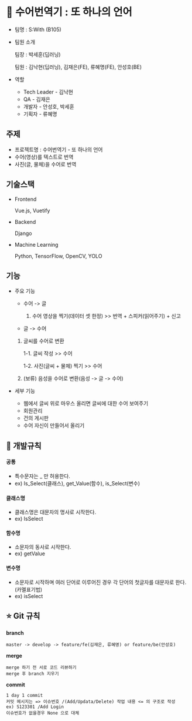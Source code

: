 # :call_me_hand: 수어번역기 : 또 하나의 언어

- 팀명 : S:With (B105)

- 팀원 소개

  팀장 : 박세훈(딥러닝)

  팀원 : 김낙현(딥러닝), 김재은(FE), 류혜명(FE), 안성호(BE)

- 역할

  - Tech Leader - 김낙현
  - QA - 김재은
  - 개발자 - 안성호, 박세훈
  - 기획자 - 류혜명

## 주제

- 프로젝트명 : 수어번역기 - 또 하나의 언어
- 수어(영상)를 텍스트로 번역
- 사진(글, 물체)을 수어로 번역



## 기술스택

- Frontend

  Vue.js, Vuetify

- Backend

  Django

- Machine Learning

  Python, TensorFlow, OpenCV, YOLO



## 기능

- 주요 기능

  - 수어 -> 글

    1. 수어 영상을 찍기(데이터 셋 한정) >> 번역 + 스피커(읽어주기) + 신고

  - 글 -> 수어

  1. 글씨를 수어로 변환

     1-1. 글씨 작성 >> 수어

     1-2. 사진(글씨 + 물체) 찍기 >> 수어

       

    2. (보류) 음성을 수어로 변환(음성 -> 글 -> 수어)

- 세부 기능

  - 웹에서 글씨 위로 마우스 올리면 글씨에 대한 수어 보여주기
  - 회원관리
  - 건의 게시판
  - 수어 자신이 만들어서 올리기

## :apple: 개발규칙 

#### 공통

- 특수문자는 _ 만 허용한다.
- ex) Is_Select(클래스), get_Value(함수), is_Select(변수)

#### 클래스명

- 클래스명은 대문자의 명사로 시작한다.
- ex) IsSelect

#### 함수명

- 소문자의 동사로 시작한다.
- ex) getValue

#### 변수명

- 소문자로 시작하며 여러 단어로 이루어진 경우 각 단어의 첫글자를 대문자로 한다.(카멜표기법)
- ex) isSelect




## :star: Git 규칙

**branch**

``` 
master -> develop -> feature/fe(김재은, 류혜명) or feature/be(안성호)
```

**merge**

``` 
merge 하기 전 서로 코드 리뷰하기
merge 후 branch 지우기
```

**commit**

```
1 day 1 commit
커밋 메시지는 => 이슈번호 /(Add/Updata/Delete) 작업 내용 <= 의 구조로 작성
ex) S123301 /Add Login
이슈번호가 없을경우 None 으로 대체
```



